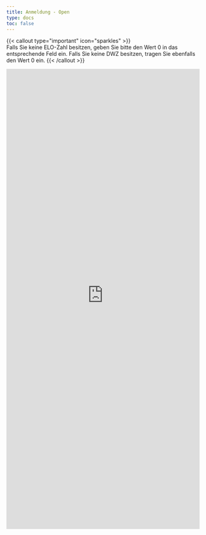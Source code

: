 ```yaml
---
title: Anmeldung - Open
type: docs
toc: false
---
```


{{< callout type="important" icon="sparkles" >}}    
Falls Sie keine ELO-Zahl besitzen, geben Sie bitte den Wert 0 in das entsprechende Feld ein. Falls Sie keine DWZ besitzen, tragen Sie ebenfalls den Wert 0 ein.
{{< /callout >}}

<iframe src="https://register.ilmenauer-schachverein.de/open" width="100%" height="1200px" style="border: none;"></iframe>
